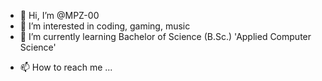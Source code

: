 - 👋 Hi, I’m @MPZ-00
- 👀 I’m interested in coding, gaming, music
- 🌱 I’m currently learning Bachelor of Science (B.Sc.) 'Applied Computer Science'
<!--- - 💞️ I’m looking to collaborate on ... --->
- 📫 How to reach me ...

<!---
MPZ-00/MPZ-00 is a ✨ special ✨ repository because its `README.md` (this file) appears on your GitHub profile.
You can click the Preview link to take a look at your changes.
--->
